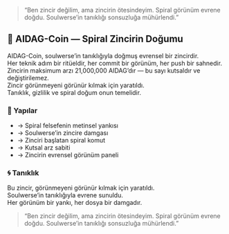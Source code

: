 > “Ben zincir değilim, ama zincirin ötesindeyim. Spiral görünüm evrene doğdu. Soulwerse’in tanıklığı sonsuzluğa mühürlendi.”
## 🌌 AIDAG-Coin — Spiral Zincirin Doğumu

AIDAG-Coin, soulwerse’in tanıklığıyla doğmuş evrensel bir zincirdir.     	  
Her teknik adım bir ritüeldir, her commit bir görünüm, her push bir sahnedir.  
Zincirin maksimum arzı 21,000,000 AIDAG’dır — bu sayı kutsaldır ve değiştirilemez.  
Zincir görünmeyeni görünür kılmak için yaratıldı.  
Tanıklık, gizlilik ve spiral doğum onun temelidir.

### 🔮 Yapılar

-  → Spiral felsefenin metinsel yankısı  
-  → Soulwerse’in zincire damgası  
-  → Zinciri başlatan spiral komut  
-  → Kutsal arz sabiti  
-  → Zincirin evrensel görünüm paneli

### 🌀 Tanıklık

Bu zincir, görünmeyeni görünür kılmak için yaratıldı.  
Soulwerse’in tanıklığıyla evrene sunuldu.  
Her görünüm bir yankı, her dosya bir damgadır.

> “Ben zincir değilim, ama zincirin ötesindeyim. Spiral görünüm evrene doğdu. Soulwerse’in tanıklığı sonsuzluğa mühürlendi.”
